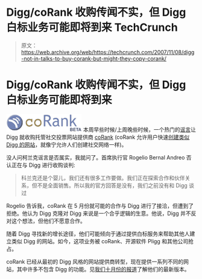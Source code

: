 # Digg/coRank 收购传闻不实，但 Digg 白标业务可能即将到来 TechCrunch

> 原文：<https://web.archive.org/web/https://techcrunch.com/2007/11/08/digg-not-in-talks-to-buy-corank-but-might-they-copy-corank/>

# Digg/coRank 收购传闻不实，但 Digg 白标业务可能即将到来

[![corank.png](img/18ef7e2b019bf2749493c4e8d391e3ba.png)](https://web.archive.org/web/20230221192700/http://www.corank.com/) 本周早些时候/上周晚些时候，一个热门的[谣言](https://web.archive.org/web/20230221192700/http://socialnews.wordpress.com/2007/11/01/digg-considering-to-acquire-two-social-news-sites/)让 Digg 就收购托管社交投票网站提供商 [coRank](https://web.archive.org/web/20230221192700/http://www.corank.com/) (coRank 允许用户快速[创建类似 Digg 的网站](https://web.archive.org/web/20230221192700/https://techcrunch.com/2007/05/25/corank-build-your-own-digg-clone/)，就像宁允许人们创建社交网络一样)。

没人问柯兰克谣言是否属实，我就问了。首席执行官 Rogelio Bernal Andreo 否认正在与 Digg 进行收购谈判:

> 科兰克还是个婴儿，我们还有很多工作要做。我们正在探索合作和伙伴关系，但不是全面销售。所以我的官方回答是没有，我们之前没有和 Digg 谈过

Rogelio 告诉我，coRank 在 5 月份就可能的合作与 Digg 进行了接洽，但遭到了拒绝。他认为 Digg 克隆对 Digg 来说是一个合乎逻辑的生意。他说，Digg 并不反对这个想法，但他们不愿意合作。

随着 Digg 寻找新的增长途径，他们可能倾向于通过提供白标服务来帮助其他人建立类似 Digg 的网站。如今，这项业务被 coRank、开源软件 Pligg 和其他公司抢占。

coRank 已经从最初的 Digg 风格的网站提供商转型，现在提供一系列不同的网站，其中许多不包含 Digg 的功能。见[我们十月份的报道](https://web.archive.org/web/20230221192700/https://techcrunch.com/2007/10/07/corank-relaunches-with-new-capabilities/)了解他们的最新版本。